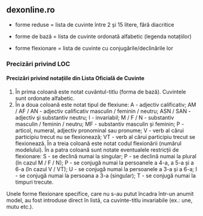 ## dexonline.ro

* forme reduse = lista de cuvinte între 2 și 15 litere, fără diacritice

* forme de bază = lista de cuvinte ordonată alfabetic (legenda notațiilor)

* forme flexionare = lista de cuvinte cu conjugările/declinările lor


### Precizări privind LOC

#### Precizări privind notațiile din Lista Oficială de Cuvinte

1. În prima coloană este notat cuvântul-titlu (forma de bază).
        Cuvintele sunt ordonate alfabetic.
2. În a doua coloană este notat tipul de flexiune:
        A - adjectiv calificativ;
        AM / AF / AN - adjectiv calificativ masculin / feminin / neutru;
        ASN / SAN - adjectiv şi substantiv neutru;
        I - invariabil;
        M / F / N - substantiv masculin / feminin / neutru;
        MF - substantiv masculin și feminin;
        P - articol, numeral, adjectiv pronominal sau pronume;
        V - verb al cărui participiu trecut nu se flexionează;
        VT - verb al cărui participiu trecut se flexionează.
    În a treia coloană este notat codul flexionării (numărul modelului).
    În a patra coloană sunt notate eventualele restricții de flexionare:
        S - se declină numai la singular;
        P - se declină numai la plural (în cazul M / F / N);
        P - se conjugă numai la persoanele a 4-a, a 5-a și a 6-a (în cazul V / VT);
        U - se conjugă numai la persoanele a 3-a și a 6-a;
        I - se conjugă numai la persoana a 3-a (singular);
        T - se conjugă numai la timpuri trecute.

Unele forme flexionare specifice, care nu s-au putut încadra într-un anumit model, au fost introduse direct în listă, ca cuvinte-titlu invariabile (ex.: une, mutu etc.). 

